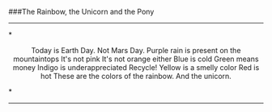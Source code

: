 ###The Rainbow, the Unicorn and the Pony
<hr>
*<p align="center">
Today is Earth Day.  
Not Mars Day.
Purple rain
is present on the mountaintops
It's not pink   
It's not orange either  
Blue is cold   
Green means money
Indigo is underappreciated
Recycle!   
Yellow is a smelly color  
Red is hot   
These are the colors of the rainbow. 
And the unicorn.    
</p>*
<hr>
